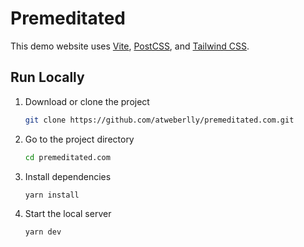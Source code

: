 # Premeditated

This demo website uses [Vite](https://vitejs.dev), [PostCSS](https://postcss.org), and [Tailwind CSS](https://tailwindcss.com).

## Run Locally

1. Download or clone the project

   ```sh
   git clone https://github.com/atweberlly/premeditated.com.git
   ```

2. Go to the project directory

   ```sh
   cd premeditated.com
   ```

3. Install dependencies

   ```sh
   yarn install
   ```

4. Start the local server

   ```sh
   yarn dev
   ```
